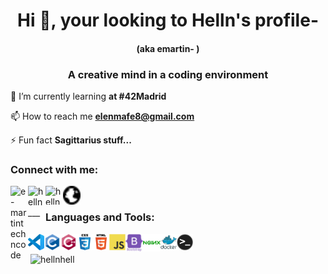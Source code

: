 
<h1 align="center">Hi 👋, your looking to Helln's profile-</h1>
<h4 align="center">(aka emartin- )</h4>
<h3 align="center">A creative mind in a coding environment</h3>


🌱 I’m currently learning **at #42Madrid**

📫 How to reach me **elenmafe8@gmail.com**

⚡ Fun fact **Sagittarius stuff...**

<h3 align="left">Connect with me:</h3>
<p align="left">
<a href="https://linkedin.com/in/e-martintechncode" target="blank"><img align="left" src="https://cdn.jsdelivr.net/npm/simple-icons@3.0.1/icons/linkedin.svg" alt="e-martintechncode" width="28px" /></a>
<a href="https://instagram.com/helln_rm" target="blank"><img align="left" src="https://cdn.jsdelivr.net/npm/simple-icons@3.0.1/icons/instagram.svg" alt="helln___"  width="28px" /></a>
<a href="https://github.com/hellnhell" target="blank"><img align="left" src="https://cdn.jsdelivr.net/npm/simple-icons@3.0.1/icons/github.svg" alt="helln___" height="30" width="28" /></a>
<a href="https://hellnhell.github.io" target="blank"><img align="left" src="https://raw.githubusercontent.com/iconic/open-iconic/master/svg/globe.svg" alt="helln___" height="30" width="28" /></a>
</p>
<br>
<h3 align="left">Languages and Tools:</h3>
<p align="left"> <a href="https://code.visualstudio.com/" target="_blank"> <img align="left" src="https://raw.githubusercontent.com/github/explore/80688e429a7d4ef2fca1e82350fe8e3517d3494d/topics/visual-studio-code/visual-studio-code.png" alt="visual" width="26px"/> </a>
<a href="https://www.cprogramming.com/" target="_blank"> <img align="left" src="https://raw.githubusercontent.com/devicons/devicon/master/icons/c/c-original.svg" alt="c" width="26px" /> </a>
<a href="https://www.cprogramming.com/" target="_blank"> <img align="left" src="https://raw.githubusercontent.com/devicons/devicon/master/icons/cplusplus/cplusplus-original.svg" alt="cpp" width="26px" /> </a>
<a href="https://developer.mozilla.org/es/docs/Web/CSS" target="_blank"> <img align="left" src="https://raw.githubusercontent.com/devicons/devicon/master/icons/css3/css3-original-wordmark.svg" alt="css3" width="26px"/> </a>
<a href="https://developer.mozilla.org/en-US/docs/Web/HTML" target="_blank"> <img align="left" src="https://raw.githubusercontent.com/devicons/devicon/master/icons/html5/html5-original-wordmark.svg" alt="html5" width="26px"/> </a>
<a href="https://developer.mozilla.org/en-US/docs/Web/JavaScript" target="_blank"> <img align="left" src="https://raw.githubusercontent.com/devicons/devicon/master/icons/javascript/javascript-original.svg" alt="javascript" width="26px"/> </a>
<a href="https://getbootstrap.com" target="_blank"> <img align="left" src="https://raw.githubusercontent.com/devicons/devicon/master/icons/bootstrap/bootstrap-plain-wordmark.svg" alt="bootstrap" width="28px"/> </a>
<a href="https://www.nginx.com" target="_blank"> <img align="left" src="https://raw.githubusercontent.com/devicons/devicon/master/icons/nginx/nginx-original.svg" alt="nginx" width="28px"/>
<a href="https://www.docker.com/" target="_blank"> <img align="left" src="https://raw.githubusercontent.com/devicons/devicon/master/icons/docker/docker-original-wordmark.svg" alt="docker" width="26px"/> </a>
</a><a href="https://www.unix.com/" target="_blank"> <img align="left" src="https://raw.githubusercontent.com/github/explore/80688e429a7d4ef2fca1e82350fe8e3517d3494d/topics/terminal/terminal.png" alt="terminal" width="26px"/> </a>
</p>
<br>
<p>&nbsp;<img align="center" src="https://github-readme-stats.vercel.app/api?username=hellnhell&show_icons=true&locale=en&theme=blue-green" alt="hellnhell" /></p>







